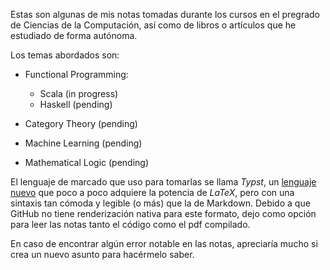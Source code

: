 Estas son algunas de mis notas tomadas durante los cursos en el pregrado de Ciencias de la Computación, así como de libros o artículos que he estudiado de forma autónoma.

Los temas abordados son:

  - Functional Programming:

    - Scala (in progress)
    - Haskell (pending)

  - Category Theory (pending)

  - Machine Learning (pending)

  - Mathematical Logic (pending)

El lenguaje de marcado que uso para tomarlas se llama *Typst*, un [lenguaje nuevo](https://typst.app/docs/) que poco a poco adquiere la potencia de *LaTeX*, pero con una sintaxis tan cómoda y legible (o más) que la de Markdown. Debido a que GitHub no tiene renderización nativa para este formato, dejo como opción para leer las notas tanto el código como el pdf compilado.

En caso de encontrar algún error notable en las notas, apreciaría mucho si crea un nuevo asunto para hacérmelo saber.

